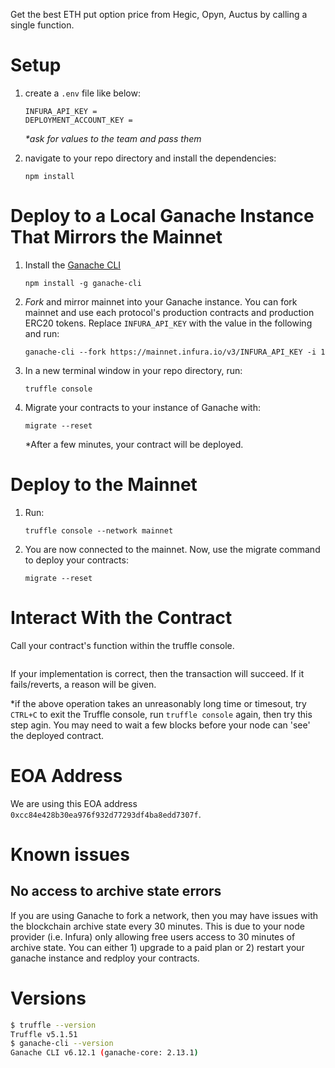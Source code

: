 Get the best ETH put option price from Hegic, Opyn, Auctus by calling a single function.

# Setup

1. create a `.env` file like below:

   ```
   INFURA_API_KEY =
   DEPLOYMENT_ACCOUNT_KEY =
   ```

   _\*ask for values to the team and pass them_

2. navigate to your repo directory and install the dependencies:

   ```
   npm install
   ```

# Deploy to a Local Ganache Instance That Mirrors the Mainnet

1. Install the [Ganache CLI](https://github.com/trufflesuite/ganache-cli)

   ```
   npm install -g ganache-cli
   ```

2. _Fork_ and mirror mainnet into your Ganache instance.
   You can fork mainnet and use each protocol's production contracts and production ERC20 tokens.
   Replace `INFURA_API_KEY` with the value in the following and run:

   ```
   ganache-cli --fork https://mainnet.infura.io/v3/INFURA_API_KEY -i 1
   ```

3. In a new terminal window in your repo directory, run:

   ```
   truffle console
   ```

4. Migrate your contracts to your instance of Ganache with:

   ```
   migrate --reset
   ```

   \*After a few minutes, your contract will be deployed.

# Deploy to the Mainnet

1. Run:

   ```
   truffle console --network mainnet
   ```

2. You are now connected to the mainnet. Now, use the migrate command to deploy your contracts:

   ```
   migrate --reset
   ```

# Interact With the Contract

Call your contract's function within the truffle console.

```

```

If your implementation is correct, then the transaction will succeed. If it fails/reverts, a reason will be given.

\*if the above operation takes an unreasonably long time or timesout, try `CTRL+C` to exit the Truffle console, run `truffle console` again, then try this step agin. You may need to wait a few blocks before your node can 'see' the deployed contract.

# EOA Address

We are using this EOA address `0xcc84e428b30ea976f932d77293df4ba8edd7307f`.

# Known issues

## No access to archive state errors

If you are using Ganache to fork a network, then you may have issues with the blockchain archive state every 30 minutes. This is due to your node provider (i.e. Infura) only allowing free users access to 30 minutes of archive state. You can either 1) upgrade to a paid plan or 2) restart your ganache instance and redploy your contracts.

# Versions

```bash
$ truffle --version
Truffle v5.1.51
$ ganache-cli --version
Ganache CLI v6.12.1 (ganache-core: 2.13.1)
```
